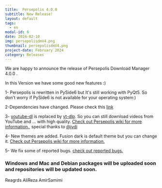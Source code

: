 ```yaml
---
title:  Persepolis 4.0.0
subtitle: New Release!
layout: default
tags:
  - en
modal-id: 6
date: 2024-02-10
img: persepolisdmV4.png
thumbnail: persepolisdmV4.png
project-date: February 2024
category: Releases
---
```


We are happy to announce the release of Persepolis Download Manager 4.0.0 .

In this Version we have some good new features :)

1- Persepolis is rewritten in PySide6 but It's still working with PyQt5. So don't worry if PySide6 is not available for your operating system:)

2-Dependencies have changed. Please check this [link](https://github.com/persepolisdm/persepolis/wiki/git-installation-instruction)

3- [youtube-dl](https://github.com/rg3/youtube-dl) is replaced by [yt-dlp](https://github.com/yt-dlp/yt-dlp). So you can still download videos from YouTube and ... with high quality. [Check out Persepolis wiki for more information.](https://github.com/persepolisdm/persepolis/wiki/How-can-I-download-videos-from-youtube), special thanks to [@jvdi](https://github.com/jvdi)

4- New themes are added. Fusion dark is default theme but you can change it. [Check out Persepolis wiki for more information.](https://github.com/persepolisdm/persepolis/wiki/How-to-change-Persepolis-theme)

5- We fix some of reported bugs. [check out reported bugs.](https://github.com/persepolisdm/persepolis/issues?q=is%3Aissue+label%3Afixed+is%3Aclosed)

### Windows and Mac and Debian packages will be uploaded soon and repositories will be updated soon.

Reagrds
AliReza AmirSamimi


